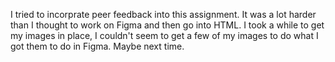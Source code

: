 I tried to incorprate peer feedback into this assignment. It was a lot harder than I thought to work on Figma and then go into HTML. I took a while to get my images in place, I couldn't seem to get a few of my images to do what I got them to do in Figma. Maybe next time.
